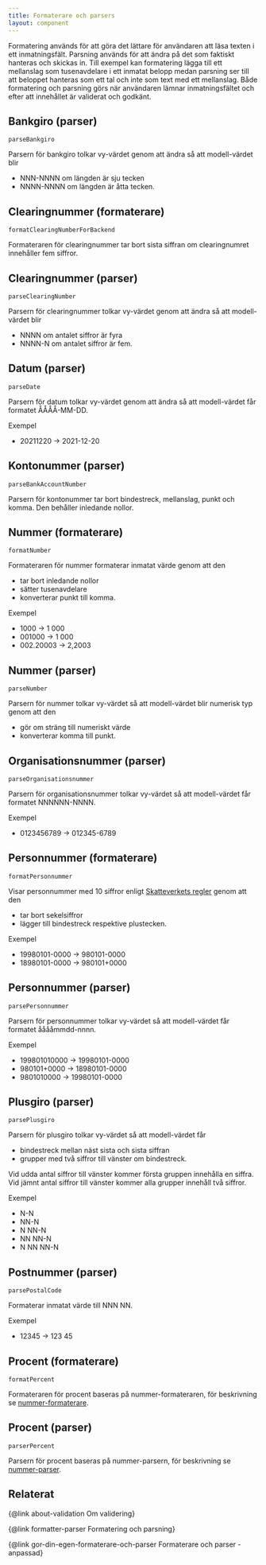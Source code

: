 ```yaml
---
title: Formaterare och parsers
layout: component
---
```


Formatering används för att göra det lättare för användaren att läsa texten i ett inmatningsfält. Parsning används för att ändra på det som faktiskt hanteras och skickas in. Till exempel kan formatering lägga till ett mellanslag som tusenavdelare i ett inmatat belopp medan parsning ser till att beloppet hanteras som ett tal och inte som text med ett mellanslag. Både formatering och parsning görs när användaren lämnar inmatningsfältet och efter att innehållet är validerat och godkänt.

## Bankgiro (parser)

`parseBankgiro`

Parsern för bankgiro tolkar vy-värdet genom att ändra så att modell-värdet blir

-   NNN-NNNN om längden är sju tecken
-   NNNN-NNNN om längden är åtta tecken.

## Clearingnummer (formaterare)

`formatClearingNumberForBackend`

Formateraren för clearingnummer tar bort sista siffran om clearingnumret innehåller fem siffror.

## Clearingnummer (parser)

`parseClearingNumber`

Parsern för clearingnummer tolkar vy-värdet genom att ändra så att modell-värdet blir

-   NNNN om antalet siffror är fyra
-   NNNN-N om antalet siffror är fem.

## Datum (parser)

`parseDate`

Parsern för datum tolkar vy-värdet genom att ändra så att modell-värdet får formatet ÅÅÅÅ-MM-DD.

Exempel

-   20211220 -> 2021-12-20

## Kontonummer (parser)

`parseBankAccountNumber`

Parsern för kontonummer tar bort bindestreck, mellanslag, punkt och komma. Den behåller inledande nollor.

## Nummer (formaterare)

`formatNumber`

Formateraren för nummer formaterar inmatat värde genom att den

-   tar bort inledande nollor
-   sätter tusenavdelare
-   konverterar punkt till komma.

Exempel

-   1000 -> 1 000
-   001000 -> 1 000
-   002.20003 -> 2,2003

## Nummer (parser)

`parseNumber`

Parsern för nummer tolkar vy-värdet så att modell-värdet blir numerisk typ genom att den

-   gör om sträng till numeriskt värde
-   konverterar komma till punkt.

## Organisationsnummer (parser)

`parseOrganisationsnummer`

Parsern för organisationsnummer tolkar vy-värdet så att modell-värdet får formatet NNNNNN-NNNN.

Exempel

-   0123456789 -> 012345-6789

## Personnummer (formaterare)

`formatPersonnummer`

Visar personnummer med 10 siffror enligt [Skatteverkets regler](https://www.skatteverket.se/privat/folkbokforing/personnummer.4.3810a01c150939e893f18c29.html) genom att den

-   tar bort sekelsiffror
-   lägger till bindestreck respektive plustecken.

Exempel

-   19980101-0000 -> 980101-0000
-   18980101-0000 -> 980101+0000

## Personnummer (parser)

`parsePersonnummer`

Parsern för personnummer tolkar vy-värdet så att modell-värdet får formatet ååååmmdd-nnnn.

Exempel

-   199801010000 -> 19980101-0000
-   980101+0000 -> 18980101-0000
-   9801010000 -> 19980101-0000

## Plusgiro (parser)

`parsePlusgiro`

Parsern för plusgiro tolkar vy-värdet så att modell-värdet får

-   bindestreck mellan näst sista och sista siffran
-   grupper med två siffror till vänster om bindestreck.

Vid udda antal siffror till vänster kommer första gruppen innehålla en siffra. Vid jämnt antal siffror till vänster kommer alla grupper innehåll två siffror.

Exempel

-   N-N
-   NN-N
-   N NN-N
-   NN NN-N
-   N NN NN-N

## Postnummer (parser)

`parsePostalCode`

Formaterar inmatat värde till NNN NN.

Exempel

-   12345 -> 123 45

## Procent (formaterare)

`formatPercent`

Formateraren för procent baseras på nummer-formateraren, för beskrivning se [nummer-formaterare](#nummer_formaterare).

## Procent (parser)

`parserPercent`

Parsern för procent baseras på nummer-parsern, för beskrivning se [nummer-parser](#nummer_parser).

## Relaterat

{@link about-validation Om validering}

{@link formatter-parser Formatering och parsning}

{@link gor-din-egen-formaterare-och-parser Formaterare och parser - anpassad}
